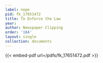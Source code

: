 ```yaml
---
label: nope
pid: fk_17651472
title: To Enforce the Law
year:
author: Newspaper Clipping
order: '184'
layout: single
collection: documents
---
```



{{< embed-pdf url=/pdfs/fk_17651472.pdf >}}